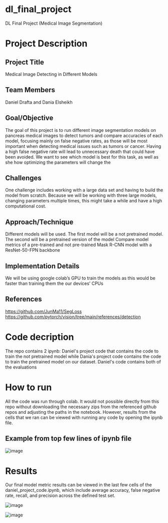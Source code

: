 # dl_final_project
DL Final Project (Medical Image Segmentation)

# Project Description
## Project Title
Medical Image Detecting in Different Models
## Team Members
Daniel Drafta and Dania Elsheikh
## Goal/Objective
The goal of this project is to run different image segmentation models on pancreas medical images to detect tumors and compare accuracies of each model, focusing mainly on false negative rates, as those will be most important when detecting medical issues such as tumors or cancer. Having a high false negative rate will lead to unnecessary death that could have been avoided. We want to see which model is best for this task, as well as she how optimizing the parameters will change the 
## Challenges
One challenge includes working with a large data set and having to build the model from scratch. Because we will be working with three large models, changing parameters multiple times, this might take a while and have a high computational cost. 
 
## Approach/Technique
Different models will be used. The first model will be a not pretrained model. The second will be a pretrained version of the model
Compare model metrics of a pre-trained and not pre-trained Mask R-CNN model with a ResNet-50-FPN backbone
## Implementation Details
We will be using google colab’s GPU to train the models as this would be faster than training them the our devices’ CPUs
## References
https://github.com/JunMa11/SegLoss
https://github.com/pytorch/vision/tree/main/references/detection

# Code decription
The repo contains 2 ipynb: Daniel's project code that contains the code to train the not pretrained model while Dania's project code contains the code to train the pretrained model on our dataset. 
Daniel's code contains both of the evaluations

# How to run 
All the code was run through colab. It would not possible directly from this repo without downloading the necessary zips from the referenced github repos and adjusting the paths in the notebook. However, results from the cells that we ran can be viewed with running any code by opening the ipynb file. 

## Example from top few lines of ipynb file
![image](https://github.com/draftd01/dl_final_project/assets/60448623/e8a75dba-45eb-4037-9e1e-5b7f38f86be1)

# Results
Our final model metric results can be viewed in the last few cells of the daniel_project_code.ipynb, which include average accuracy, false negative rate, recall, and precision across the defined test set.

![image](https://github.com/draftd01/dl_final_project/assets/60448623/bc488500-b95a-4a57-9c89-2603fba05f29)

![image](https://github.com/draftd01/dl_final_project/assets/60448623/3ea1c83c-5d09-454f-a689-d2861d01edac)

